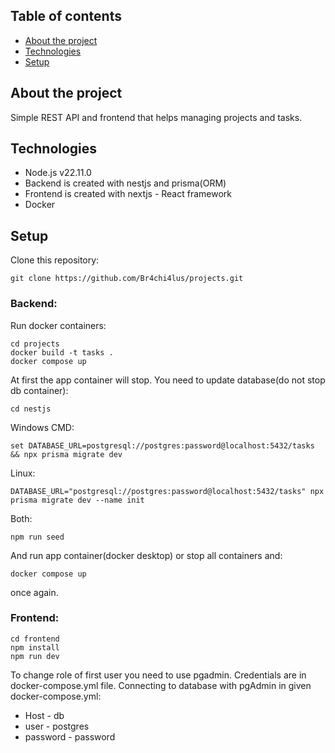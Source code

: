 ## Table of contents
* [About the project](#About-the-project)
* [Technologies](#Technologies)
* [Setup](#Setup)

## About the project
Simple REST API and frontend that helps managing projects and tasks.
## Technologies
* Node.js v22.11.0
* Backend is created with nestjs and prisma(ORM)
* Frontend is created with nextjs - React framework
* Docker
## Setup
Clone this repository:
```
git clone https://github.com/Br4chi4lus/projects.git
```
### Backend:
Run docker containers:
```
cd projects
docker build -t tasks .
docker compose up
```
At first the app container will stop. You need to update database(do not stop db container):
```
cd nestjs
```
Windows CMD:
```
set DATABASE_URL=postgresql://postgres:password@localhost:5432/tasks && npx prisma migrate dev
```
Linux:
```
DATABASE_URL="postgresql://postgres:password@localhost:5432/tasks" npx prisma migrate dev --name init
```
Both:
```
npm run seed
```
And run app container(docker desktop) or stop all containers and:
```
docker compose up
```
once again.
### Frontend:
```
cd frontend
npm install
npm run dev
```
To change role of first user you need to use pgadmin. Credentials are in docker-compose.yml file. Connecting to database with pgAdmin in given docker-compose.yml:
* Host - db
* user - postgres
* password - password
